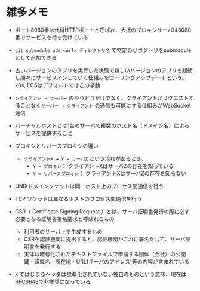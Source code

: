 # 雑多メモ

- ポート8080番は代替HTTPポートと呼ばれ、大抵のプロキシサーバは8080番でサービスを待ち受けている

- `git submodule add <url> ディレクトリ名` で特定のリポジトリをsubmoduleとして追加できる

- 古いバージョンのアプリを実行した状態で新しいバージョンのアプリを起動し順々にサービスインしていく仕組みをローリングアップデートという。k8s, ECSはデフォルトではこの挙動

- `クライアント → サーバー` のやりとりだけでなく、クライアントがリクエストすることなく`サーバー → クライアント` の通信も可能にする仕組みがWebSocket通信

- バーチャルホストとは1台のサーバで複数のホスト名（ドメイン名）によるサービスを提供すること

- プロキシとリバースプロキシの違い
  -  `クライアントX → Y → サーバZ`  という流れがあるとき、
     - `Y = プロキシ`： クライアントXはサーバZの存在を知っている
     - `Y = リバースプロキシ`： クライアントXはサーバZの存在を知らない

- UNIXドメインソケットは同一ホスト上のプロセス間通信を行う

- TCP ソケットは異なるホストのプロセス間通信を行う

- CSR（ Certificate Signing Request ）とは、サーバ証明書発行の際に必ず必要となる証明書署名要求と呼ばれるもの
  - 利用者のサーバ上で生成するもの
  - CSRを認証機関に提出すると、認証機関がこれに署名をして、サーバ証明書を発行する
  - 実体は暗号化されたテキストファイルで申請する団体（会社）の公開鍵・組織名・所在地・URL(サーバのアドレス)等の内容が含まれている

- `X` ではじまるヘッダは標準化されていない独自のものという意味、現在は[RFC6648](https://datatracker.ietf.org/doc/html/rfc6648)で非推奨になっている